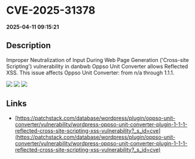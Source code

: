 # CVE-2025-31378

**2025-04-11 09:15:21**

## Description
Improper Neutralization of Input During Web Page Generation ('Cross-site Scripting') vulnerability in danbwb Oppso Unit Converter allows Reflected XSS. This issue affects Oppso Unit Converter: from n/a through 1.1.1.

![](https://img.shields.io/static/v1?label=Score&message=7.1&color=red)
![](https://img.shields.io/static/v1?label=Severity&message=HIGH&color=red)
![](https://img.shields.io/static/v1?label=CWE&message=XSS&color=green)

## Links
- [https://patchstack.com/database/wordpress/plugin/oppso-unit-converter/vulnerability/wordpress-oppso-unit-converter-plugin-1-1-1-reflected-cross-site-scripting-xss-vulnerability?_s_id=cve](https://patchstack.com/database/wordpress/plugin/oppso-unit-converter/vulnerability/wordpress-oppso-unit-converter-plugin-1-1-1-reflected-cross-site-scripting-xss-vulnerability?_s_id=cve)
